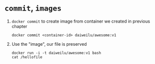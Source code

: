 # `commit`, `images`

1. `docker commit` to create image from container we created in previous chapter

    ```
    docker commit <container-id> daiweilu/awesome:v1
    ```

2. Use the "image", our file is preserved

    ```
    docker run -i -t daiweilu/awesome:v1 bash
    cat /hellofile
    ```
